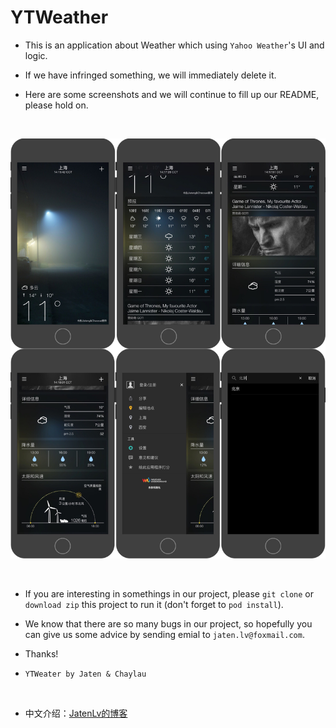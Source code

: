 # YTWeather

* This is an application about Weather which using `Yahoo Weather`'s UI and logic.

* If we have infringed something, we will immediately delete it.

* Here are some screenshots and we will continue to fill up our README, please hold on.

<br>

![](https://github.com/jatenlv/YTWeather/raw/master/Screenshots.jpeg)

<br>

* If you are interesting in somethings in our project, please `git clone` or `download zip` this project to run it (don't forget to `pod install`).

* We know that there are so many bugs in our project, so hopefully you can give us some advice by sending emial to `jaten.lv@foxmail.com`.

* Thanks!

* `YTWeater by Jaten & Chaylau`

<br>

* 中文介绍：[JatenLv的博客](http://www.jianshu.com/p/fe27c7bc0bc6)
